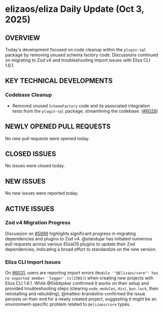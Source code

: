 # elizaos/eliza Daily Update (Oct 3, 2025)
## OVERVIEW 
Today's development focused on code cleanup within the `plugin-sql` package by removing unused schema factory code. Discussions continued on migrating to Zod v4 and troubleshooting import issues with Eliza CLI 1.6.1.

## KEY TECHNICAL DEVELOPMENTS

### Codebase Cleanup
*   Removed unused `SchemaFactory` code and its associated integration tests from the `plugin-sql` package, streamlining the codebase. ([#6029](https://github.com/elizaos/eliza/pull/6029))

## NEWLY OPENED PULL REQUESTS
No new pull requests were opened today.

## CLOSED ISSUES
No issues were closed today.

## NEW ISSUES
No new issues were reported today.

## ACTIVE ISSUES

### Zod v4 Migration Progress
Discussion on [#5999](https://github.com/elizaos/eliza/issues/5999) highlights significant progress in migrating dependencies and plugins to Zod v4. @standujar has initiated numerous pull requests across various ElizaOS plugins to update their Zod dependencies, indicating a broad effort to standardize on the new version.

### Eliza CLI Import Issues
On [#6031](https://github.com/elizaos/eliza/issues/6031), users are reporting import errors (`Module '"@Elizaos/core"' has no exported member 'logger'.ts(2305)`) when creating new projects with Eliza CLI 1.6.1. While @0xbbjoker confirmed it works on their setup and provided troubleshooting steps (clearing `node_modules`, `dist`, `bun.lock`, then reinstalling and rebuilding), @matteo-brandolino confirmed the issue persists on their end for a newly created project, suggesting it might be an environment-specific problem related to `@elizaos/core` types.